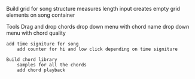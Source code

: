 Build grid for song structure
    measures length input
    creates empty grid elements on song container

Tools
    Drag and drop chords
        drop down menu with chord name
        drop down menu with chord quality

    add time signiture for song
        add counter for hi and low click depending on time signiture

    Build chord library
        samples for all the chords
        add chord playback

